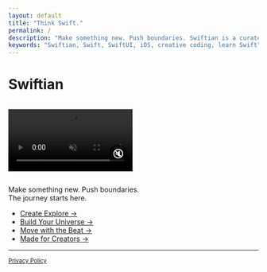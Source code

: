 ```yaml
---
layout: default
title: "Think Swift."
permalink: /
description: "Make something new. Push boundaries. Swiftian is a curated, interactive platform for learning Swift creatively."
keywords: "Swiftian, Swift, SwiftUI, iOS, creative coding, learn Swift"
---
```


# Swiftian

<p align="center" style="position: relative; display: inline-block;">
  <video id="logoVideo" autoplay loop muted playsinline preload="metadata" style="width: 100%; max-width: 250px; height: auto; cursor: pointer;">
    <source src="/assets/videos/logo.mp4" type="video/mp4">
    Your browser does not support the video tag.
  </video>
  <span id="soundIcon" style="
    position: absolute;
    bottom: 10px; right: 10px;
    font-size: 20px;
    background: rgba(0, 0, 0, 0.6);
    color: white;
    padding: 5px 8px;
    border-radius: 50%;
    cursor: pointer;
  ">🔇</span>
</p>

<script>
  const video = document.getElementById('logoVideo');
  const soundIcon = document.getElementById('soundIcon');

  function toggleSound() {
    video.muted = !video.muted;
    soundIcon.textContent = video.muted ? "🔇" : "🔊";
  }

  video.addEventListener('click', toggleSound);
  soundIcon.addEventListener('click', function(event) {
    event.stopPropagation(); // 비디오 클릭과 충돌 방지
    toggleSound();
  });
</script>


Make something new. Push boundaries.  
The journey starts here.

- [Create Explore →](/coding/)
- [Build Your Universe →](/universe/)
- [Move with the Beat →](/groove/)
- [Made for Creators →](/creators/)

---
<footer>
  <small><a href="/privacy/">Privacy Policy</a></small>
</footer>
